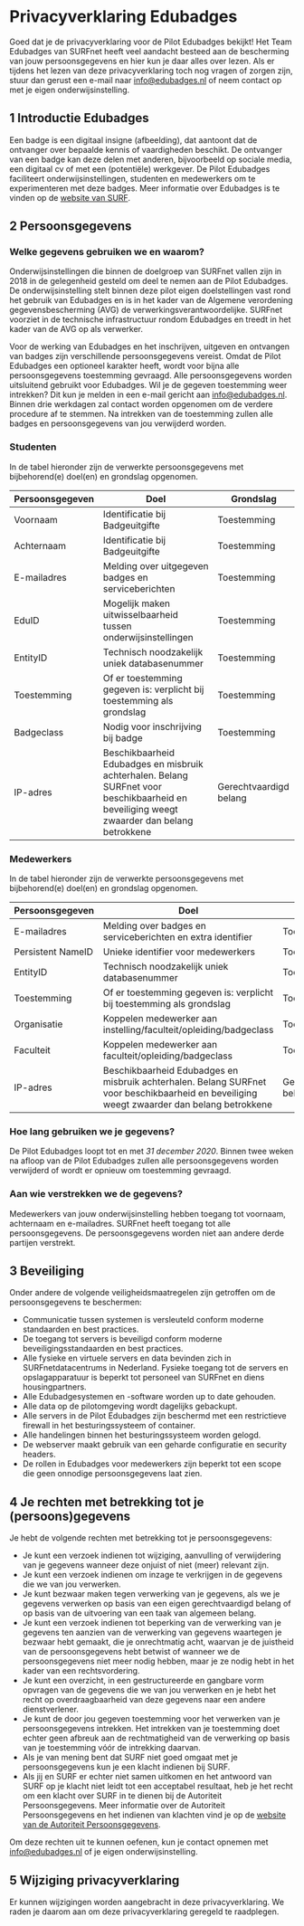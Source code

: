 # Privacyverklaring Edubadges
Goed dat je de privacyverklaring voor de Pilot Edubadges bekijkt! Het Team Edubadges van SURFnet heeft veel aandacht besteed aan de bescherming van jouw persoonsgegevens en hier kun je daar alles over lezen. Als er tijdens het lezen van deze privacyverklaring toch nog vragen of zorgen zijn, stuur dan gerust een e-mail naar [info@edubadges.nl](mailto:info@edubadges.nl) of neem contact op met je eigen onderwijsinstelling.

## 1 Introductie Edubadges
Een badge is een digitaal insigne (afbeelding), dat aantoont dat de ontvanger over bepaalde kennis of vaardigheden beschikt. De ontvanger van een badge kan deze delen met anderen, bijvoorbeeld op sociale media, een digitaal cv of met een (potentiële) werkgever. De Pilot Edubadges faciliteert onderwijsinstellingen, studenten en medewerkers om te experimenteren met deze badges. Meer informatie over Edubadges is te vinden op de [website van SURF](https://www.surf.nl/innovatieprojecten/onderwijsinnovatie-met-ict/edubadges-en-microcredentialing.html).

## 2 Persoonsgegevens
### Welke gegevens gebruiken we en waarom?
Onderwijsinstellingen die binnen de doelgroep van SURFnet vallen zijn in 2018 in de gelegenheid gesteld om deel te nemen aan de Pilot Edubadges. De onderwijsinstelling stelt binnen deze pilot eigen doelstellingen vast rond het gebruik van Edubadges en is in het kader van de Algemene verordening gegevensbescherming (AVG) de verwerkingsverantwoordelijke. SURFnet voorziet in de technische infrastructuur rondom Edubadges en treedt in het kader van de AVG op als verwerker. 

Voor de werking van Edubadges en het inschrijven, uitgeven en ontvangen van badges zijn verschillende persoonsgegevens vereist. Omdat de Pilot Edubadges een optioneel karakter heeft, wordt voor bijna alle persoonsgegevens toestemming gevraagd. Alle persoonsgegevens worden uitsluitend gebruikt voor Edubadges. Wil je de gegeven toestemming weer intrekken? Dit kun je melden in een e-mail gericht aan info@edubadges.nl. Binnen drie werkdagen zal contact worden opgenomen om de verdere procedure af te stemmen. Na intrekken van de toestemming zullen alle badges en persoonsgegevens van jou verwijderd worden.

### Studenten
In de tabel hieronder zijn de verwerkte persoonsgegevens met bijbehorend(e) doel(en) en grondslag opgenomen.

| **Persoonsgegeven** | **Doel** | **Grondslag** |
| ------------------- | -------- | ------------- |
| Voornaam | Identificatie bij Badgeuitgifte | Toestemming |
| Achternaam| Identificatie bij Badgeuitgifte | Toestemming |
| E-mailadres | Melding over uitgegeven badges en serviceberichten | Toestemming |
| EduID | Mogelijk maken uitwisselbaarheid tussen onderwijsinstellingen | Toestemming |
| EntityID | Technisch noodzakelijk uniek databasenummer | Toestemming |
| Toestemming | Of er toestemming gegeven is: verplicht bij toestemming als grondslag | Toestemming |
| Badgeclass | Nodig voor inschrijving bij badge | Toestemming |
| IP-adres | Beschikbaarheid Edubadges en misbruik achterhalen. Belang SURFnet voor beschikbaarheid en beveiliging weegt zwaarder dan belang betrokkene | Gerechtvaardigd belang |

### Medewerkers
In de tabel hieronder zijn de verwerkte persoonsgegevens met bijbehorend(e) doel(en) en grondslag opgenomen.

| **Persoonsgegeven** | **Doel** | **Grondslag** |
| ------------------- | -------- | ------------- |
| E-mailadres | Melding over badges en serviceberichten en extra identifier | Toestemming |
| Persistent NameID | Unieke identifier voor medewerkers | Toestemming |
| EntityID | Technisch noodzakelijk uniek databasenummer | Toestemming |
| Toestemming | Of er toestemming gegeven is: verplicht bij toestemming als grondslag | Toestemming |
| Organisatie | Koppelen medewerker aan instelling/faculteit/opleiding/badgeclass | Toestemming |
| Faculteit | Koppelen medewerker aan faculteit/opleiding/badgeclass | Toestemming |
| IP-adres | Beschikbaarheid Edubadges en misbruik achterhalen. Belang SURFnet voor beschikbaarheid en beveiliging weegt zwaarder dan belang betrokkene | Gerechtvaardigd belang |

### Hoe lang gebruiken we je gegevens?
De Pilot Edubadges loopt tot en met *31 december 2020*. Binnen twee weken na afloop van de Pilot Edubadges zullen alle persoonsgegevens worden verwijderd of wordt er opnieuw om toestemming gevraagd.

### Aan wie verstrekken we de gegevens?
Medewerkers van jouw onderwijsinstelling hebben toegang tot voornaam, achternaam en e-mailadres. SURFnet heeft toegang tot alle persoonsgegevens. De persoonsgegevens worden niet aan andere derde partijen verstrekt.

## 3 Beveiliging
Onder andere de volgende veiligheidsmaatregelen zijn getroffen om de persoonsgegevens te beschermen:

* Communicatie tussen systemen is versleuteld conform moderne standaarden en best practices.
* De toegang tot servers is beveiligd conform moderne beveiligingsstandaarden en best practices.
* Alle fysieke en virtuele servers en data bevinden zich in SURFnetdatacentrums in Nederland. Fysieke toegang tot de servers en opslagapparatuur is beperkt tot personeel van SURFnet en diens housingpartners.
* Alle Edubadgesystemen en -software worden up to date gehouden.
* Alle data op de pilotomgeving wordt dagelijks gebackupt.
* Alle servers in de Pilot Edubadges zijn beschermd met een restrictieve firewall in het besturingssysteem of container.
* Alle handelingen binnen het besturingssysteem worden gelogd.
* De webserver maakt gebruik van een geharde configuratie en security headers.
* De rollen in Edubadges voor medewerkers zijn beperkt tot een scope die geen onnodige persoonsgegevens laat zien.

## 4 Je rechten met betrekking tot je (persoons)gegevens
Je hebt de volgende rechten met betrekking tot je persoonsgegevens:

* Je kunt een verzoek indienen tot wijziging, aanvulling of verwijdering van je gegevens wanneer deze onjuist of niet (meer) relevant zijn.
* Je kunt een verzoek indienen om inzage te verkrijgen in de gegevens die we van jou verwerken.
* Je kunt bezwaar maken tegen verwerking van je gegevens, als we je gegevens verwerken op basis van een eigen gerechtvaardigd belang of op basis van de uitvoering van een taak van algemeen belang.
* Je kunt een verzoek indienen tot beperking van de verwerking van je gegevens ten aanzien van de verwerking van gegevens waartegen je bezwaar hebt gemaakt, die je onrechtmatig acht, waarvan je de juistheid van de persoonsgegevens hebt betwist of wanneer we de persoonsgegevens niet meer nodig hebben, maar je ze nodig hebt in het kader van een rechtsvordering.
* Je kunt een overzicht, in een gestructureerde en gangbare vorm opvragen van de gegevens die we van jou verwerken en je hebt het recht op overdraagbaarheid van deze gegevens naar een andere dienstverlener.
* Je kunt de door jou gegeven toestemming voor het verwerken van je persoonsgegevens intrekken. Het intrekken van je toestemming doet echter geen afbreuk aan de rechtmatigheid van de verwerking op basis van je toestemming vóór de intrekking daarvan.
* Als je van mening bent dat SURF niet goed omgaat met je persoonsgegevens kun je een klacht indienen bij SURF.
* Als jij en SURF er echter niet samen uitkomen en het antwoord van SURF op je klacht niet leidt tot een acceptabel resultaat, heb je het recht om een klacht over SURF in te dienen bij de Autoriteit Persoonsgegevens. Meer informatie over de Autoriteit Persoonsgegevens en het indienen van klachten vind je op de [website van de Autoriteit Persoonsgegevens](https://www.autoriteitpersoonsgegevens.nl).

Om deze rechten uit te kunnen oefenen, kun je contact opnemen met [info@edubadges.nl](mailto@info@edubadges.nl) of je eigen onderwijsinstelling.

## 5 Wijziging privacyverklaring
Er kunnen wijzigingen worden aangebracht in deze privacyverklaring. We raden je daarom aan om deze privacyverklaring geregeld te raadplegen. 
